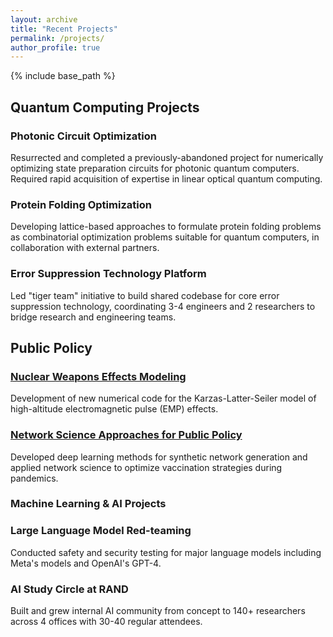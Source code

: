 ```yaml
---
layout: archive
title: "Recent Projects"
permalink: /projects/
author_profile: true
---
```


{% include base_path %}

## Quantum Computing Projects

### Photonic Circuit Optimization
Resurrected and completed a previously-abandoned project for numerically optimizing state preparation circuits for photonic quantum computers. Required rapid acquisition of expertise in linear optical quantum computing.

### Protein Folding Optimization
Developing lattice-based approaches to formulate protein folding problems as combinatorial optimization problems suitable for quantum computers, in collaboration with external partners.

### Error Suppression Technology Platform
Led "tiger team" initiative to build shared codebase for core error suppression technology, coordinating 3-4 engineers and 2 researchers to bridge research and engineering teams.

## Public Policy

### [Nuclear Weapons Effects Modeling](/projects/nuclear-weapons-effect/)
Development of new numerical code for the Karzas-Latter-Seiler model of high-altitude electromagnetic pulse (EMP) effects.

### [Network Science Approaches for Public Policy](/projects/network-science/)
Developed deep learning methods for synthetic network generation and applied network science to optimize vaccination strategies during pandemics.

### Machine Learning & AI Projects

### Large Language Model Red-teaming
Conducted safety and security testing for major language models including Meta's models and OpenAI's GPT-4.

### AI Study Circle at RAND
Built and grew internal AI community from concept to 140+ researchers across 4 offices with 30-40 regular attendees.

